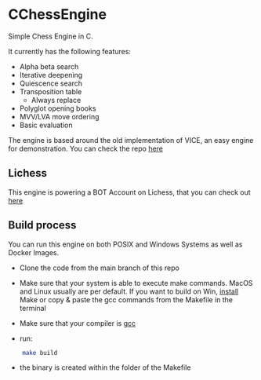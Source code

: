 # CChessEngine
Simple Chess Engine in C.

It currently has the following features:

- Alpha beta search
- Iterative deepening
- Quiescence search
- Transposition table
  - Always replace
- Polyglot opening books
- MVV/LVA move ordering
- Basic evaluation

The engine is based around the old implementation of VICE, an easy engine for demonstration.
You can check the repo [here](https://github.com/bluefeversoft/vice/tree/main)

## Lichess

This engine is powering a BOT Account on Lichess, that you can check out [here](https://lichess.org/@/Nilstron)


## Build process

You can run this engine on both POSIX and Windows Systems as well as Docker Images.

- Clone the code from the main branch of this repo

- Make sure that your system is able to execute make commands. MacOS and Linux usually are per default. If you want to build on Win, [install](https://community.chocolatey.org/packages/make) Make or copy & paste the gcc commands from the Makefile in the terminal

- Make sure that your compiler is [gcc](https://gcc.gnu.org/releases.html)

- run:
 ```bash
     make build
 ```

- the binary is created within the folder of the Makefile
